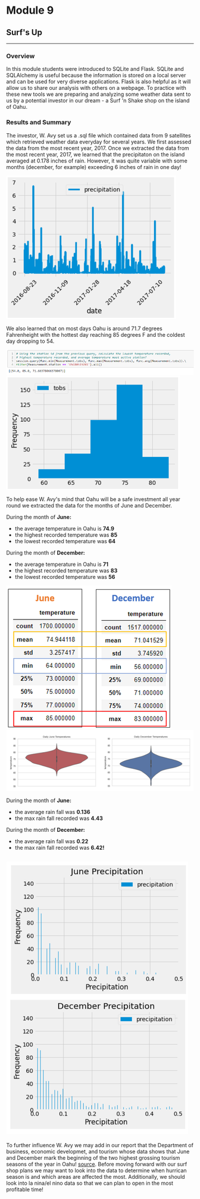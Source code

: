 # Module 9
## Surf's Up
---
### Overview
In this module students were introduced to SQLite and Flask.  SQLite and SQLAlchemy is useful because the information is stored on a local server and can be used for very diverse applications.  Flask is also helpful as it will allow us to share our analysis with others on a webpage.  To practice with these new tools we are preparing and analyzing some weather data sent to us by a potential investor in our dream - a Surf 'n Shake shop on the island of Oahu.   

### Results and Summary
The investor, W. Avy set us a .sql file which contained data from 9 satellites which retrieved weather data everyday for several years.  We first assessed the data from the most recent year, 2017.  Once we extracted the data from the most recent year, 2017, we learned that the precipitaton on the island averaged at 0.178 inches of rain.  However, it was quite variable with some months (december, for example) exceeding 6 inches of rain in one day! 


![summary data for one year](https://github.com/murphyk2021/surfs_up/blob/c645df3138c60d6c541251f96b9049676622a14d/Images/precip_data_year.PNG)

We also learned that on most days Oahu is around 71.7 degrees Fahrenheight with the hottest day reaching 85 degrees F and the coldest day dropping to 54.  

![temperature data for one year](https://github.com/murphyk2021/surfs_up/blob/c645df3138c60d6c541251f96b9049676622a14d/Images/temp_data_year.PNG)
![temperature histogram for one year](https://github.com/murphyk2021/surfs_up/blob/c645df3138c60d6c541251f96b9049676622a14d/Images/temp_hist_year.PNG)

To help ease W. Avy's mind that Oahu will be a safe investment all year round we extracted the data for the months of June and December.

During the month of **June:**
 - the average temperature in Oahu is **74.9**
 - the highest recorded temperature was **85**
 - the lowest recorded temperature was **64**

During the month of **December:**
- the average temperature in Oahu is **71**
- the highest recorded temperature was **83**
- the lowest recorded temperature was **56**

![june and december summary data](https://github.com/murphyk2021/surfs_up/blob/c645df3138c60d6c541251f96b9049676622a14d/Images/june_dec_data.PNG)
![june and december violin plots of temperature](https://github.com/murphyk2021/surfs_up/blob/c645df3138c60d6c541251f96b9049676622a14d/Images/violin_plot_temps.PNG)

During the month of **June:**
 - the average rain fall was **0.136**
 - the max rain fall recorded was **4.43**

During the month of **December:**
- the average rain fall was **0.22**
- the max rain fall recorded was **6.42!**

![june and december rain data](https://github.com/murphyk2021/surfs_up/blob/c645df3138c60d6c541251f96b9049676622a14d/Images/precip_hist.PNG)
- 
To further influence W. Avy we may add in our report that the Department of business, economic developmet, and tourism whose data shows that June and December mark the beginning of the two highest grossing tourism seasons of the year in Oahu!   [source](https://www.hawaii-guide.com/files/images/charts/oahu-visitor-arrivals.png). Before moving forward with our surf shop plans we may want to look into the data to determine when hurrican season is and which areas are affected the most.  Additionally, we should look into la nina/el nino data so that we can plan to open in the most profitable time!  

